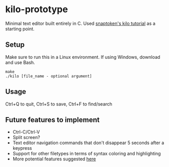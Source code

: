 # kilo-prototype
 Minimal text editor built entirely in C. Used [snaptoken's kilo tutorial](https://viewsourcecode.org/snaptoken/kilo/index.html) as a starting point.

 ## Setup
 Make sure to run this in a Linux environment. If using Windows, download and use Bash.
 ```
make
./kilo [file_name - optional argument]
```

## Usage 
Ctrl+Q to quit, Ctrl+S to save, Ctrl+F to find/search

## Future features to implement
- Ctrl-C/Ctrl-V
- Split screen?
- Text editor navigation commands that don't disappear 5 seconds after a keypress
- Support for other filetypes in terms of syntax coloring and highlighting
- More potential features suggested [here](https://viewsourcecode.org/snaptoken/kilo/08.appendices.html#ideas-for-features-to-add-on-your-own)
